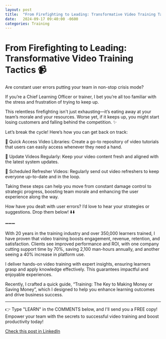 ```yaml
---
layout: post
title:  "From Firefighting to Leading: Transformative Video Training Tactics 📹"
date:   2024-09-17 09:40:00 -0600
categories: Training
---
```


# From Firefighting to Leading: Transformative Video Training Tactics 📹

Are constant user errors putting your team in non-stop crisis mode? 

If you’re a Chief Learning Officer or trainer, I bet you’re all too familiar with the stress and frustration of trying to keep up. 

This relentless firefighting isn't just exhausting—it’s eating away at your team’s morale and your resources. Worse yet, if it keeps up, you might start losing customers and falling behind the competition. ✨

Let’s break the cycle! Here’s how you can get back on track:

📌 Quick Access Video Libraries: Create a go-to repository of video tutorials that users can easily access whenever they need a hand.

📌 Update Videos Regularly: Keep your video content fresh and aligned with the latest system updates.

📌 Scheduled Refresher Videos: Regularly send out video refreshers to keep everyone up-to-date and in the loop.

Taking these steps can help you move from constant damage control to strategic progress, boosting team morale and enhancing the user experience along the way.

How have you dealt with user errors? I’d love to hear your strategies or suggestions. Drop them below! ⬇️⬇️

➖➖➖

With 20 years in the training industry and over 350,000 learners trained, I have proven that video training boosts engagement, revenue, retention, and satisfaction. Clients see improved performance and ROI, with one company cutting support time by 70%, saving 2,100 man-hours annually, and another seeing a 40% increase in platform use.

I deliver hands-on video training with expert insights, ensuring learners grasp and apply knowledge effectively. This guarantees impactful and enjoyable experiences.

Recently, I crafted a quick guide, “Training: The Key to Making Money or Saving Money”, which I designed to help you enhance learning outcomes and drive business success.

*****
👉 Type "LEARN" in the COMMENTS below, and I'll send you a FREE copy! Empower your team with the secrets to successful video training and boost productivity today!

[Check this post in LinkedIn](https://www.linkedin.com/posts/xmorera_innovation-management-humanresources-activity-7241803103476363264-i_3I?utm_source=share&utm_medium=member_desktop)